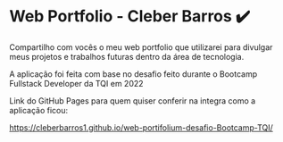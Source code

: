 # Web Portfolio  -  Cleber Barros  :heavy_check_mark:

Compartilho com vocês o meu web portfolio que utilizarei para divulgar meus projetos e trabalhos futuras dentro da área de tecnologia.

A aplicação foi feita com base no desafio feito durante o Bootcamp Fullstack Developer da TQI em 2022

Link do GitHub Pages para quem quiser conferir na integra como a aplicação ficou:

https://cleberbarros1.github.io/web-portifolium-desafio-Bootcamp-TQI/
